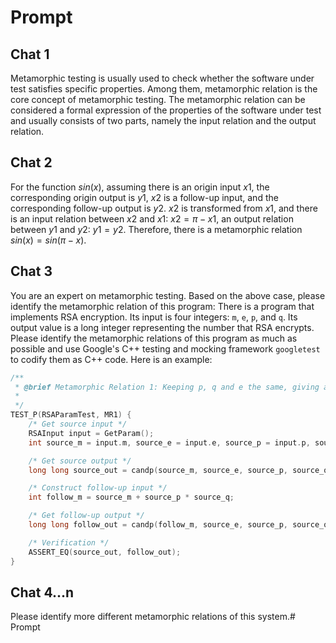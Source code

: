 # Prompt

## Chat 1

Metamorphic testing is usually used to check whether the software under test satisfies specific properties. Among them, metamorphic relation is the core concept of metamorphic testing. The metamorphic relation can be considered a formal expression of the properties of the software under test and usually consists of two parts, namely the input relation and the output relation.

## Chat 2

For the function $sin(x)$, assuming there is an origin input $x1$, the corresponding origin output is $y1$, $x2$ is a follow-up input, and the corresponding follow-up output is $y2$. $x2$ is transformed from $x1$, and there is an input relation between $x2$ and $x1$: $x2=\pi-x1$, an output relation between $y1$ and $y2$: $y1=y2$. Therefore, there is a metamorphic relation $sin(x)=sin(\pi-x)$.

## Chat 3

You are an expert on metamorphic testing. Based on the above case, please identify the metamorphic relation of this program: There is a program that implements RSA encryption. Its input is four integers: `m`, `e`, `p`, and `q`. Its output value is a long integer representing the number that RSA encrypts. Please identify the metamorphic relations of this program as much as possible and use Google's C++ testing and mocking framework `googletest` to codify them as C++ code. Here is an example:

```cpp
/**
 * @brief Metamorphic Relation 1: Keeping p, q and e the same, giving a new plaintext which is equals to m + p*q, the ciphertext is the same.
 *
 */
TEST_P(RSAParamTest, MR1) {
    /* Get source input */
    RSAInput input = GetParam();
    int source_m = input.m, source_e = input.e, source_p = input.p, source_q = input.q;

    /* Get source output */
    long long source_out = candp(source_m, source_e, source_p, source_q);

    /* Construct follow-up input */
    int follow_m = source_m + source_p * source_q;

    /* Get follow-up output */
    long long follow_out = candp(follow_m, source_e, source_p, source_q);

    /* Verification */
    ASSERT_EQ(source_out, follow_out);
}
```

## Chat 4...n

Please identify more different metamorphic relations of this system.# Prompt